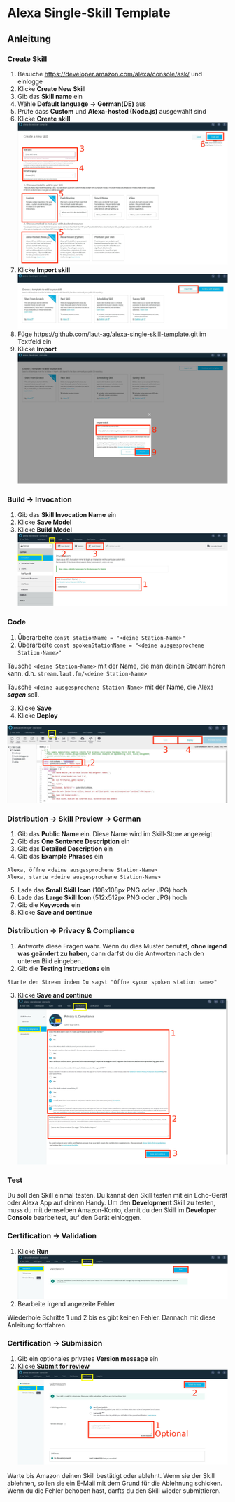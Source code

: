 # Alexa Single-Skill Template

## Anleitung

### Create Skill

1. Besuche <https://developer.amazon.com/alexa/console/ask/> und einlogge
2. Klicke **Create New Skill**
3. Gib das **Skill name** ein
4. Wähle **Default language** -> **German(DE)** aus
5. Prüfe dass **Custom** und **Alexa-hosted (Node.js)** ausgewählt sind 
6. Klicke **Create skill**
![Create new skill](./screenshots/create_new_skill_highlight.jpg)
7. Klicke **Import skill**
![choose template](./screenshots/choose_template_highlight.jpg)
8. Füge <https://github.com/laut-ag/alexa-single-skill-template.git> im Textfeld ein
9. Klicke **Import**
![Import git repo](./screenshots/choose_template_import-dialog_highlight.jpg)

### Build -> Invocation

1. Gib das **Skill Invocation Name** ein
2. Klicke **Save Model**
3. Klicke **Build Model**
![Invocation Name](./screenshots/invocation_name_highlight.jpg)

### Code

1. Überarbeite `const stationName = "<deine Station-Name>"`
2. Überarbeite `const spokenStationName = "<deine ausgesprochene Station-Name>"`

Tausche `<deine Station-Name>` mit der Name, die man deinen Stream hören kann. d.h. `stream.laut.fm/<deine Station-Name>`

Tausche `<deine ausgesprochene Station-Name>` mit der Name, die Alexa ___sagen___ soll.

3. Klicke **Save**
4. Klicke **Deploy** 

![Code Screen](./screenshots/code_screen_highlight.jpg)

### Distribution -> Skill Preview -> German

1. Gib das **Public Name** ein. Diese Name wird im Skill-Store angezeigt
2. Gib das **One Sentence Description** ein
3. Gib das **Detailed Description** ein
4. Gib das **Example Phrases** ein
```
Alexa, öffne <deine ausgesprochene Station-Name>
Alexa, starte <deine ausgesprochene Station-Name> 
```
5. Lade das **Small Skill Icon** (108x108px PNG oder JPG) hoch
6. Lade das **Large Skill Icon** (512x512px PNG oder JPG) hoch
7. Gib die **Keywords** ein
8. Klicke **Save and continue**

### Distribution -> Privacy & Compliance

1. Antworte diese Fragen wahr. Wenn du dies Muster benutzt, **ohne irgend was geändert zu haben**, dann darfst du die Antworten nach den unteren Bild eingeben.
2. Gib die **Testing Instructions** ein
```
Starte den Stream indem Du sagst "Öffne <your spoken station name>"
```
3. Klicke **Save and continue**
![Privacy & Compliance](./screenshots/distribution_screen_privacy_highlighted.jpg)

### Test

Du soll den Skill einmal testen. Du kannst den Skill testen mit ein Echo-Gerät oder Alexa App auf deinen Handy. Um den **Development** Skill zu testen, muss du mit demselben Amazon-Konto, damit du den Skill im **Developer Console** bearbeitest, auf den Gerät einloggen.  

### Certification -> Validation

1. Klicke **Run**
![Validation](./screenshots/validation_highlight.jpg)
2. Bearbeite irgend angezeite Fehler

Wiederhole Schritte 1 und 2 bis es gibt keinen Fehler. Dannach mit diese Anleitung fortfahren.

### Certification -> Submission

1. Gib ein optionales privates **Version message** ein
2. Klicke **Submit for review**
![Submission](./screenshots/submission_highlight.jpg)

Warte bis Amazon deinen Skill bestätigt oder ablehnt. Wenn sie der Skill ablehnen, sollen sie ein E-Mail mit dem Grund für die Ablehnung schicken. Wenn du die Fehler behoben hast, darfts du den Skill wieder submittieren.
